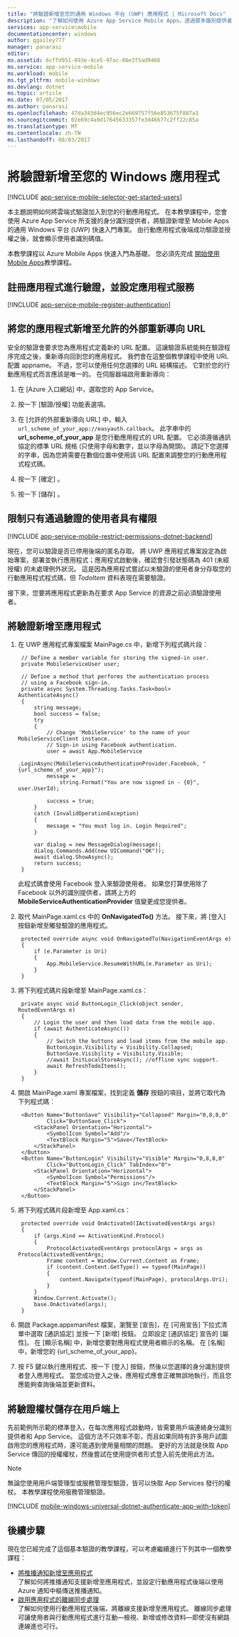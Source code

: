 ```yaml
---
title: "將驗證新增至您的通用 Windows 平台 (UWP) 應用程式 | Microsoft Docs"
description: "了解如何使用 Azure App Service Mobile Apps，透過眾多識別提供者驗證通用 Windows 平台 (UWP) 應用程式使用者，包括 AAD、Google、Facebook、Twitter 和 Microsoft。"
services: app-service\mobile
documentationcenter: windows
author: ggailey777
manager: panarasi
editor: 
ms.assetid: 6cffd951-893e-4ce5-97ac-86e3f5ad9466
ms.service: app-service-mobile
ms.workload: mobile
ms.tgt_pltfrm: mobile-windows
ms.devlang: dotnet
ms.topic: article
ms.date: 07/05/2017
ms.author: panarasi
ms.openlocfilehash: 47da343d4ec956ec2e669757f56e853675f887a3
ms.sourcegitcommit: 02e69c4a9d17645633357fe3d46677c2ff22c85a
ms.translationtype: MT
ms.contentlocale: zh-TW
ms.lasthandoff: 08/03/2017
---
```

# <a name="add-authentication-to-your-windows-app"></a>將驗證新增至您的 Windows 應用程式
[!INCLUDE [app-service-mobile-selector-get-started-users](../../includes/app-service-mobile-selector-get-started-users.md)]

本主題說明如何將雲端式驗證加入到您的行動應用程式。 在本教學課程中，您會使用 Azure App Service 所支援的身分識別提供者，將驗證新增至 Mobile Apps 的通用 Windows 平台 (UWP) 快速入門專案。 由行動應用程式後端成功驗證並授權之後，就會顯示使用者識別碼值。

本教學課程以 Azure Mobile Apps 快速入門為基礎。 您必須先完成 [開始使用 Mobile Apps](app-service-mobile-windows-store-dotnet-get-started.md)教學課程。

## <a name="register"></a>註冊應用程式進行驗證，並設定應用程式服務
[!INCLUDE [app-service-mobile-register-authentication](../../includes/app-service-mobile-register-authentication.md)]

## <a name="redirecturl"></a>將您的應用程式新增至允許的外部重新導向 URL

安全的驗證會要求您為應用程式定義新的 URL 配置。 這讓驗證系統能夠在驗證程序完成之後，重新導向回到您的應用程式。 我們會在這整個教學課程中使用 URL 配置 appname。 不過，您可以使用任何您選擇的 URL 結構描述。 它對於您的行動應用程式而言應該是唯一的。 在伺服器端啟用重新導向：

1. 在 [Azure 入口網站] 中，選取您的 App Service。

2. 按一下 [驗證/授權] 功能表選項。

3. 在 [允許的外部重新導向 URL] 中，輸入 `url_scheme_of_your_app://easyauth.callback`。  此字串中的 **url_scheme_of_your_app** 是您行動應用程式的 URL 配置。  它必須遵循通訊協定的標準 URL 規格 (只使用字母和數字，並以字母為開頭)。  請記下您選擇的字串，因為您將需要在數個位置中使用該 URL 配置來調整您的行動應用程式程式碼。

4. 按一下 [確定] 。

5. 按一下 [儲存] 。

## <a name="permissions"></a>限制只有通過驗證的使用者具有權限
[!INCLUDE [app-service-mobile-restrict-permissions-dotnet-backend](../../includes/app-service-mobile-restrict-permissions-dotnet-backend.md)]

現在，您可以驗證是否已停用後端的匿名存取。 將 UWP 應用程式專案設定為啟始專案，部署並執行應用程式；應用程式啟動後，確認會引發狀態碼為 401 (未經授權) 的未處理例外狀況。 這是因為應用程式嘗試以未驗證的使用者身分存取您的行動應用程式程式碼，但 *TodoItem* 資料表現在需要驗證。

接下來，您要將應用程式更新為在要求 App Service 的資源之前必須驗證使用者。

## <a name="add-authentication"></a>將驗證新增至應用程式
1. 在 UWP 應用程式專案檔案 MainPage.cs 中，新增下列程式碼片段：
   
        // Define a member variable for storing the signed-in user. 
        private MobileServiceUser user;
   
        // Define a method that performs the authentication process
        // using a Facebook sign-in. 
        private async System.Threading.Tasks.Task<bool> AuthenticateAsync()
        {
            string message;
            bool success = false;
            try
            {
                // Change 'MobileService' to the name of your MobileServiceClient instance.
                // Sign-in using Facebook authentication.
                user = await App.MobileService
                    .LoginAsync(MobileServiceAuthenticationProvider.Facebook, "{url_scheme_of_your_app}");
                message =
                    string.Format("You are now signed in - {0}", user.UserId);
   
                success = true;
            }
            catch (InvalidOperationException)
            {
                message = "You must log in. Login Required";
            }
   
            var dialog = new MessageDialog(message);
            dialog.Commands.Add(new UICommand("OK"));
            await dialog.ShowAsync();
            return success;
        }
   
    此程式碼會使用 Facebook 登入來驗證使用者。 如果您打算使用除了 Facebook 以外的識別提供者，請將上方的 **MobileServiceAuthenticationProvider** 值變更成您提供者。
2. 取代 MainPage.xaml.cs 中的 **OnNavigatedTo()** 方法。 接下來，將 [登入]  按鈕新增至觸發驗證的應用程式。

        protected override async void OnNavigatedTo(NavigationEventArgs e)
        {
            if (e.Parameter is Uri)
            {
                App.MobileService.ResumeWithURL(e.Parameter as Uri);
            }
        }

3. 將下列程式碼片段新增至 MainPage.xaml.cs：
   
        private async void ButtonLogin_Click(object sender, RoutedEventArgs e)
        {
            // Login the user and then load data from the mobile app.
            if (await AuthenticateAsync())
            {
                // Switch the buttons and load items from the mobile app.
                ButtonLogin.Visibility = Visibility.Collapsed;
                ButtonSave.Visibility = Visibility.Visible;
                //await InitLocalStoreAsync(); //offline sync support.
                await RefreshTodoItems();
            }
        }
4. 開啟 MainPage.xaml 專案檔案，找到定義 **儲存** 按鈕的項目，並將它取代為下列程式碼︰
   
        <Button Name="ButtonSave" Visibility="Collapsed" Margin="0,8,8,0" 
                Click="ButtonSave_Click">
            <StackPanel Orientation="Horizontal">
                <SymbolIcon Symbol="Add"/>
                <TextBlock Margin="5">Save</TextBlock>
            </StackPanel>
        </Button>
        <Button Name="ButtonLogin" Visibility="Visible" Margin="0,8,8,0" 
                Click="ButtonLogin_Click" TabIndex="0">
            <StackPanel Orientation="Horizontal">
                <SymbolIcon Symbol="Permissions"/>
                <TextBlock Margin="5">Sign in</TextBlock> 
            </StackPanel>
        </Button>
5. 將下列程式碼片段新增至 App.xaml.cs：

        protected override void OnActivated(IActivatedEventArgs args)
        {
            if (args.Kind == ActivationKind.Protocol)
            {
                ProtocolActivatedEventArgs protocolArgs = args as ProtocolActivatedEventArgs;
                Frame content = Window.Current.Content as Frame;
                if (content.Content.GetType() == typeof(MainPage))
                {
                    content.Navigate(typeof(MainPage), protocolArgs.Uri);
                }
            }
            Window.Current.Activate();
            base.OnActivated(args);
        }
6. 開啟 Package.appxmanifest 檔案，瀏覽至 [宣告]，在 [可用宣告] 下拉式清單中選取 [通訊協定] 並按一下 [新增] 按鈕。 立即設定 [通訊協定] 宣告的 [屬性]。 在 [顯示名稱] 中，新增您要對應用程式使用者顯示的名稱。 在 [名稱] 中，新增您的 {url_scheme_of_your_app}。
7. 按 F5 鍵以執行應用程式、按一下 [登入]  按鈕，然後以您選擇的身分識別提供者登入應用程式。 當您成功登入之後，應用程式應會正確無誤地執行，而且您應能夠查詢後端並更新資料。

## <a name="tokens"></a>將驗證權杖儲存在用戶端上
先前範例所示範的標準登入，在每次應用程式啟動時，皆需要用戶端連絡身分識別提供者和 App Service。 這個方法不只效率不彰，而且如果同時有許多用戶試圖啟用您的應用程式時，還可能遇到使用量相關的問題。 更好的方法就是快取 App Service 傳回的授權權杖，然後嘗試在使用提供者形式登入前先使用此方法。

> [!NOTE]
> 無論您使用用戶端管理型或服務管理型驗證，皆可以快取 App Services 發行的權杖。 本教學課程使用服務管理驗證。
> 
> 

[!INCLUDE [mobile-windows-universal-dotnet-authenticate-app-with-token](../../includes/mobile-windows-universal-dotnet-authenticate-app-with-token.md)]

## <a name="next-steps"></a>後續步驟
現在您已經完成了這個基本驗證的教學課程，可以考慮繼續進行下列其中一個教學課程：

* [將推播通知新增至應用程式](app-service-mobile-windows-store-dotnet-get-started-push.md)  
  了解如何將推播通知支援新增至應用程式，並設定行動應用程式後端以使用 Azure 通知中樞傳送推播通知。
* [啟用應用程式的離線同步處理](app-service-mobile-windows-store-dotnet-get-started-offline-data.md)  
  了解如何使用行動應用程式後端，將離線支援新增至應用程式。 離線同步處理可讓使用者與行動應用程式進行互動&mdash;檢視、新增或修改資料&mdash;即使沒有網路連線進也可行。

<!-- URLs. -->
[Get started with your mobile app]: app-service-mobile-windows-store-dotnet-get-started.md
